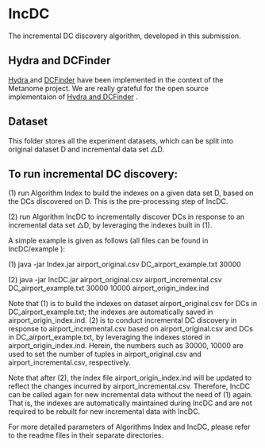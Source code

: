 # IncDC
The incremental DC discovery algorithm, developed in this submission.

## Hydra and DCFinder
[Hydra ](https://dl.acm.org/doi/10.14778/3157794.3157800) and [DCFinder](https://dl.acm.org/doi/10.14778/3368289.3368293) have been implemented in the context of the Metanome project. We are really grateful for the open source implementaion of [Hydra and DCFinder](https://github.com/HPI-Information-Systems/metanome-algorithms) . 

## Dataset
This folder stores all the experiment datasets, which can be split into original dataset D and incremental data set △D.

## To run incremental DC discovery:
(1) run Algorithm Index to build the indexes on a given data set D, based on the DCs discovered on D. This is the pre-processing step of IncDC.

(2) run Algorithm IncDC to incrementally discover DCs in response to an incremental data set △D, by leveraging the indexes built in (1).

A simple example is given as follows (all files can be found in IncDC/example ):

(1) java -jar Index.jar airport_original.csv DC_airport_example.txt 30000

(2) java -jar IncDC.jar airport_original.csv airport_incremental.csv DC_airport_example.txt 30000 10000 airport_origin_index.ind 

Note that (1) is to build the indexes on dataset airport_original.csv for DCs in DC_airport_example.txt; the indexes are automatically saved in airport_origin_index.ind. (2) is to conduct incremental DC discovery in response to airport_incremental.csv based on airport_original.csv and DCs in DC_airport_example.txt, by leveraging the indexes stored in airport_origin_index.ind. Herein, the numbers such as 30000, 10000 are used to set the number of tuples in airport_original.csv and airport_incremental.csv, respectively.

Note that after (2), the index file airport_origin_index.ind will be updated to reflect the changes incurred by airport_incremental.csv. Therefore, IncDC can be called again for new incremental data without the need of (1) again. That is, the indexes are automatically maintained during IncDC and are not required to be rebuilt for new incremental data with IncDC.


For more detailed parameters of Algorithms Index and IncDC, please refer to the readme files in their separate directories.
